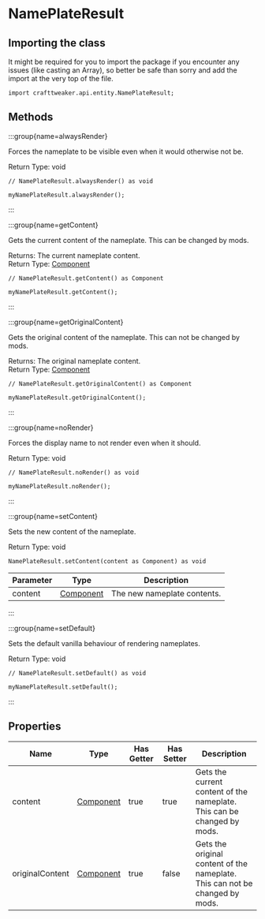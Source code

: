 # NamePlateResult

## Importing the class

It might be required for you to import the package if you encounter any issues (like casting an Array), so better be safe than sorry and add the import at the very top of the file.
```zenscript
import crafttweaker.api.entity.NamePlateResult;
```


## Methods

:::group{name=alwaysRender}

Forces the nameplate to be visible even when it would otherwise not be.

Return Type: void

```zenscript
// NamePlateResult.alwaysRender() as void

myNamePlateResult.alwaysRender();
```

:::

:::group{name=getContent}

Gets the current content of the nameplate.
 This can be changed by mods.

Returns: The current nameplate content.  
Return Type: [Component](/vanilla/api/text/Component)

```zenscript
// NamePlateResult.getContent() as Component

myNamePlateResult.getContent();
```

:::

:::group{name=getOriginalContent}

Gets the original content of the nameplate.
 This can not be changed by mods.

Returns: The original nameplate content.  
Return Type: [Component](/vanilla/api/text/Component)

```zenscript
// NamePlateResult.getOriginalContent() as Component

myNamePlateResult.getOriginalContent();
```

:::

:::group{name=noRender}

Forces the display name to not render even when it should.

Return Type: void

```zenscript
// NamePlateResult.noRender() as void

myNamePlateResult.noRender();
```

:::

:::group{name=setContent}

Sets the new content of the nameplate.

Return Type: void

```zenscript
NamePlateResult.setContent(content as Component) as void
```

| Parameter | Type | Description |
|-----------|------|-------------|
| content | [Component](/vanilla/api/text/Component) | The new nameplate contents. |


:::

:::group{name=setDefault}

Sets the default vanilla behaviour of rendering nameplates.

Return Type: void

```zenscript
// NamePlateResult.setDefault() as void

myNamePlateResult.setDefault();
```

:::


## Properties

| Name | Type | Has Getter | Has Setter | Description |
|------|------|------------|------------|-------------|
| content | [Component](/vanilla/api/text/Component) | true | true | Gets the current content of the nameplate. <br />  This can be changed by mods. |
| originalContent | [Component](/vanilla/api/text/Component) | true | false | Gets the original content of the nameplate. <br />  This can not be changed by mods. |

